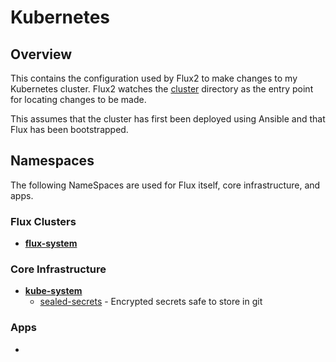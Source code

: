 # Kubernetes

## Overview

This contains the configuration used by Flux2 to make changes to my Kubernetes cluster. Flux2 watches the [cluster](cluster) directory as the entry point for locating changes to be made.

This assumes that the cluster has first been deployed using Ansible and that Flux has been bootstrapped.

## Namespaces

The following NameSpaces are used for Flux itself, core infrastructure, and apps.

### Flux Clusters

- **[flux-system](clusters/homelab/flux-system)**

### Core Infrastructure

- **[kube-system](infrastructure/homelab/kube-system)**
  - [sealed-secrets](https://github.com/bitnami-labs/sealed-secrets) - Encrypted secrets safe to store in git

### Apps

- 
